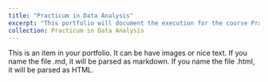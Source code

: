 ```yaml
---
title: "Practicum in Data Analysis"
excerpt: "This portfolio will document the execution for the course Practicum in Data Analayis"<br/><img src='/images/500x300.png'>"
collection: Practicum in Data Analysis
---
```


This is an item in your portfolio. It can be have images or nice text. If you name the file .md, it will be parsed as markdown. If you name the file .html, it will be parsed as HTML. 
